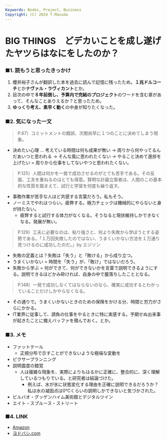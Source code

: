 ```yaml
---
Keywords: Books, Project, Business
Copyright: (C) 2024 T.Masuda
---
```


# BIG THINGS　どデカいことを成し遂げたヤツらはなにをしたのか？

### ■1. 読もうと思ったきっかけ

1. 櫻井裕子さんが翻訳した本を過去に読んで記憶に残ったため。**１兆ドルコーチ**とか**ナヴァル・ラヴィカント**とか。
2. 目次の中で**８年前倒し、予算内で完結のプロジェクト**のワードを含む章があって、そんなことありえるか？と思ったため。
3. **ゆっくり考え、素早く動く**の中身が知りたくなった。

### ■2. 気になった一文


> P.67）コミットメントの錯誤、次期尚早に１つのことに決めてしまう現象。
> 
* 決めたい心理 … 考えている時間は何も成果が無い → 周りから何やってるんだあいつと思われる → そんな風に思われたくない → やること決めて進捗を上げたい = 周りから仕事をしてないやつと思われたくない。

> P.125）人間は何かを一発で成功させるのがとても苦手である。その反面、工夫を重ねるのはとても得意。賢明な計画立案者は、人間のこの基本的な性質を踏まえて、試行と学習を何度も繰り返す。

* 事務作業が苦手な人ほど共感する言葉だろう。私もそう。
* ノーミスでやれはつらい。疲弊する。極力チェックは機械的にやらないと身が持たない。
  * 疲弊すると試行する体力がなくなる。そうなると現状維持しかできなくなる。発展が無い。

> P.129）工夫に必要なのは、粘り強さと、何より失敗から学ぼうとする姿勢である。「１万回失敗したのではない、うまくいかない方法を１万通り見つけるのに成功したのだ。」by エジソン

* 失敗の定義とは？失敗は「失う」と「敗ける」から成り立つ。
* うまくいかない = 時間を「失う」が、「敗け」ではないだろう。
* 失敗から学ぶ = 何ができて、何ができないかを言葉で説明できるようにする。説明できるほどかみ砕ければ、自身の中で腹落ちしたこととなる。

> P.148）一発で成功しなくてはならないのなら、確実に成功するとわかっていることだけしかやらなくなる。

* その通りで。うまくいかないときのための保険をかける分、時間と労力がさらにかかる。
* IT業界に従事して、請負の仕事をやるときに特に実感する。予期せぬ出来事が起きたことに備えバッファを積んでおく。とか。


### ■3. メモ
* ファットテール
  * 正規分布で示すことができないような極端な変動を
* ピクサープランニング
* 説明震度の錯覚
  * 人は複雑な現象を、実際によりもはるかに正確に、整合的に、深く理解しているつもりでいる。と研究者は結論づけた。
    * 例えば、水が氷に状態変化する理由を正確に説明できるだろうか？私は水の凝固点は0℃くらいの説明しかできないと気づかされた。
* ビルバオ・グッゲンハイム美術館とデジタルツイン
* エイト・スプルース・ストリート

### ■4. LINK
* [Amazon](https://www.amazon.co.jp/BIG-THINGS-%E3%81%A9%E3%83%87%E3%82%AB%E3%81%84%E3%81%93%E3%81%A8%E3%82%92%E6%88%90%E3%81%97%E9%81%82%E3%81%92%E3%81%9F%E3%83%A4%E3%83%84%E3%82%89%E3%81%AF%E3%81%AA%E3%81%AB%E3%82%92%E3%81%97%E3%81%9F%E3%81%AE%E3%81%8B%EF%BC%9F-%E3%83%99%E3%83%B3%E3%83%88%E3%83%BB%E3%83%95%E3%83%AA%E3%82%A6%E3%83%93%E3%83%A4-ebook/dp/B0D143YRBP?ref_=ast_author_dp&dib=eyJ2IjoiMSJ9.IrsAaToyLm2HkmyMLJo2gh5q8BG_rA7GDkuYs-qMsOfdJDC1SdKpWyjkxFfbHzczI4GLsCPFOtpG--jY-ZQOIQfVfhkQ3xX0KiImwc4zUPph8HhJXvDgr8UvM-gMQKA-xwbHkM0_OOJqUOmBS00H1NvKSSz1diMK0X6wam01fYqf0d5ZYwHFkGDpn4zbiTEfIYkszfmVraSIX-Eo4zsZCcmeXSJrn9rIpuKVCDScOok.7H4xfOwpd_-_dLJyN5t6CoyPFu28KMgnKaR708AFnmk&dib_tag=AUTHOR)
* [ヨドバシ.com](https://www.yodobashi.com/product/100000009003816786/)

